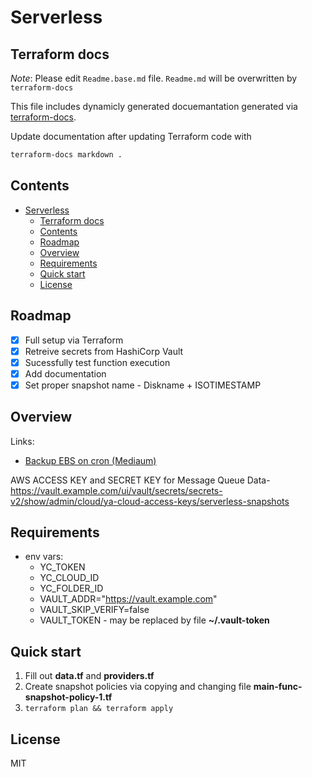 # Serverless

## Terraform docs

*Note*: Please edit `Readme.base.md` file. `Readme.md` will be overwritten by `terraform-docs`

This file includes dynamicly generated docuemantation generated via [terraform-docs](https://terraform-docs.io/).

Update documentation after updating Terraform code with

```bash
terraform-docs markdown .
```

## Contents

- [Serverless](#serverless)
  - [Terraform docs](#terraform-docs)
  - [Contents](#contents)
  - [Roadmap](#roadmap)
  - [Overview](#overview)
  - [Requirements](#requirements)
  - [Quick start](#quick-start)
  - [License](#license)

## Roadmap

- [x] Full setup via Terraform
- [x] Retreive secrets from HashiCorp Vault
- [x] Sucessfully test function execution
- [x] Add documentation
- [x] Set proper snapshot name - Diskname + ISOTIMESTAMP

## Overview

Links:

- [Backup EBS on cron (Mediaum)](https://medium.com/@NikolayMatrosov/yandex-cloud-cron-snapshot-bdee54c87541)

AWS ACCESS KEY and SECRET KEY for Message Queue Data- https://vault.example.com/ui/vault/secrets/secrets-v2/show/admin/cloud/ya-cloud-access-keys/serverless-snapshots

## Requirements

- env vars:
  - YC_TOKEN
  - YC_CLOUD_ID
  - YC_FOLDER_ID
  - VAULT_ADDR="https://vault.example.com"
  - VAULT_SKIP_VERIFY=false
  - VAULT_TOKEN - may be replaced by file **~/.vault-token**

## Quick start

1. Fill out **data.tf** and **providers.tf**
2. Create snapshot policies via copying and changing file **main-func-snapshot-policy-1.tf**
3. `terraform plan && terraform apply`

## License

MIT